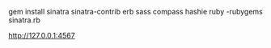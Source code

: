 gem install sinatra sinatra-contrib erb sass compass hashie
ruby -rubygems sinatra.rb

http://127.0.0.1:4567
